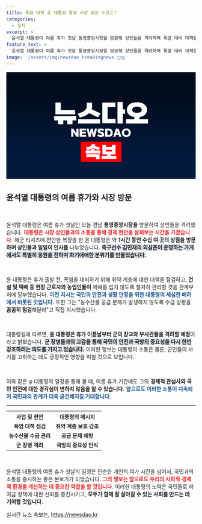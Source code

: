 ```yaml
---
title: 폭염 대책 윤 대통령 통영 시장 방문 이유는?
categories:
  - 정치
excerpt: >
  윤석열 대통령이 여름 휴가 첫날 통영중앙시장을 방문해 상인들을 격려하며 폭염 대비 대책을 점검했습니다. 농수산물 공급 안정도 강조하며, 이는 그의 지속적인 현장 소통의 일환으로 여겨집니다.
feature_text: >
  윤석열 대통령이 여름 휴가 첫날 통영중앙시장을 방문해 상인들을 격려하며 폭염 대비 대책을 점검했습니다. 농수산물 공급 안정도 강조하며, 이는 그의 지속적인 현장 소통의 일환으로 여겨집니다.
image: '/assets/img/newsdao_breakingnews.jpg'
---
```


<p><img src="/assets/img/newsdao_breakingnews.jpg" alt="implanttips 속보" /></p>

<h2 data-ke-size="size26">윤석열 대통령의 여름 휴가와 시장 방문</h2>

<p data-ke-size="size16">&nbsp;</p>

<p>윤석열 대통령은 여름 휴가 첫날인 오늘 경남 <strong>통영중앙시장을</strong> 방문하여 상인들을 격려했습니다. <b><span style="color: #ee2323;">대통령은 시장 상인들과의 소통을 통해 경제 현안을 살펴보는 시간을 가졌습니다.</span></b> 해군 티셔츠에 편안한 복장을 한 윤 대통령은 약 <strong>1시간 동안 수십 여 곳의 상점을 방문하며 상인들과 일일이 인사를</strong> 나누었습니다. <b><span style="background-color: #21538527;">축구선수 김민재의 외삼촌이 운영하는 가게에서도 특별히 응원을 전하며 화기애애한 분위기를 만들었습니다.</span></b> </p>

<p data-ke-size="size16">&nbsp;</p>

<p>윤 대통령은 휴가 출발 전, 폭염을 대비하기 위해 취약 계층에 대한 대책을 점검하고, <strong>건설 및 택배 등 현장 근로자와 농업인들이</strong> 피해를 입지 않도록 철저히 관리할 것을 관계부처에 당부했습니다. <b><span style="color: #1a5490;">이런 지시는 국민의 안전과 생활 안정을 위한 대통령의 세심한 배려에서 비롯된 것입니다.</span></b> 또한 그는 "농수산물 공급 문제가 발생하지 않도록 수급 상황을 <strong>꼼꼼히 점검</strong>해달라"고 직접 지시했습니다. </p>

<p data-ke-size="size16">&nbsp;</p>

<p>대통령실에 따르면, <strong>윤 대통령은 휴가 이튿날부터 군의 장교와 부사관들을 격려할 예정</strong>이라고 밝혔습니다. <b><span style="background-color: #21538527;">군 장병들과의 교감을 통해 국민의 안전과 국방의 중요성을 다시 한번 강조하려는 의도를 가지고 있습니다.</span></b> 이러한 행보는 대통령의 소통은 물론, 군인들의 사기를 고취하는 데도 긍정적인 영향을 미칠 것으로 보입니다. </p>

<p data-ke-size="size16">&nbsp;</p>

<p>이와 같은 φ 대통령의 일정을 통해 볼 때, 여름 휴가 기간에도 그의 <strong>경제적 관심사와 국민 안전에 대한 경각심이 변하지 않음을 알 수 있습니다.</strong> <b><span style="color: #1a5490;">앞으로도 이러한 소통이 지속되어 국민과의 관계가 더욱 굳건해지길 기대합니다.</span></b></p>

<hr>

<table style="width:100%;">
  <tr>
    <th style="text-align: center;"><b>사업 및 현안</b></th>
    <th style="text-align: center;"><b>대통령의 메시지</b></th>
  </tr>
  <tr>
    <td style="text-align: center; height: 17px;"><b>폭염 대책 점검</b></td>
    <td style="text-align: center; height: 17px;"><b>취약 계층 보호 강조</b></td>
  </tr>
  <tr>
    <td style="text-align: center; height: 17px;"><b>농수산물 수급 관리</b></td>
    <td style="text-align: center; height: 17px;"><b>공급 문제 예방</b></td>
  </tr>
  <tr>
    <td style="text-align: center; height: 17px;"><b>군 장병 격려</b></td>
    <td style="text-align: center; height: 17px;"><b>국방의 중요성 인식 </b></td>
  </tr>
</table>

<p data-ke-size="size16">&nbsp;</p>

<p>윤석열 대통령의 여름 휴가 첫날의 일정은 단순한 개인의 여가 시간을 넘어서, 국민과의 소통을 중시하는 좋은 본보기가 되었습니다. <b><span style="color: #ee2323;">그의 행보는 앞으로도 우리의 사회적·경제적 환경을 개선하는 데 중요한 역할을 할 것입니다.</span></b> 이러한 대통령의 노력은 국민들로 하여금 정책에 대한 신뢰를 증진시키고, <strong>모두가 함께 잘 살아갈 수 있는 사회를 만드는 데 기여할 것입니다.</strong></p>
실시간 뉴스 속보는, <a href="https://newsdao.kr" rel="dofollow">https://newsdao.kr</a>


